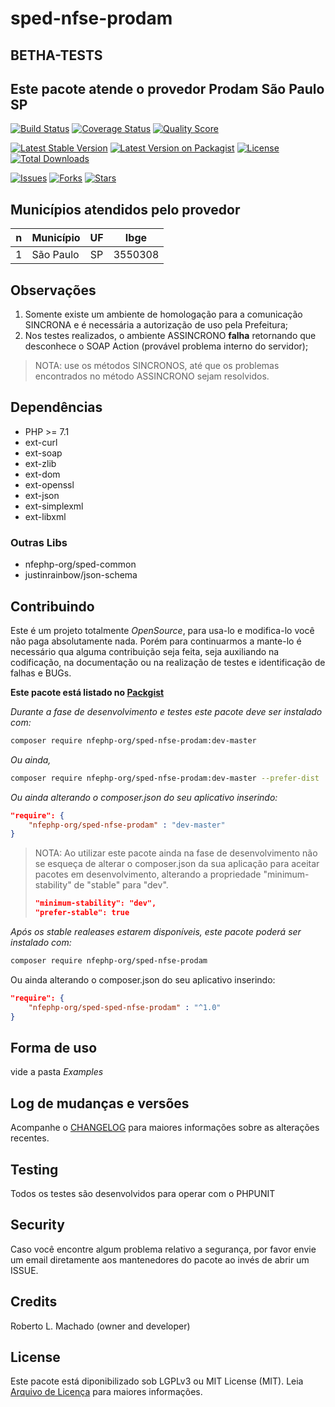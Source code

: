 # sped-nfse-prodam

## BETHA-TESTS

## Este pacote atende o provedor Prodam São Paulo SP

[![Build Status][ico-travis]][link-travis]
[![Coverage Status][ico-scrutinizer]][link-scrutinizer]
[![Quality Score][ico-code-quality]][link-code-quality]

[![Latest Stable Version][ico-stable]][link-packagist]
[![Latest Version on Packagist][ico-version]][link-packagist]
[![License][ico-license]][link-packagist]
[![Total Downloads][ico-downloads]][link-downloads]

[![Issues][ico-issues]][link-issues]
[![Forks][ico-forks]][link-forks]
[![Stars][ico-stars]][link-stars]


## Municípios atendidos pelo provedor

|n|Município|UF|Ibge|
|:---:|:---|:---:|:---:|
|1|São Paulo|SP|3550308|


## Observações

1. Somente existe um ambiente de homologação para a comunicação SINCRONA e é necessária a autorização de uso pela Prefeitura;
2. Nos testes realizados, o ambiente ASSINCRONO **falha** retornando que desconhece o SOAP Action (provável problema interno do servidor); 

> NOTA: use os métodos SINCRONOS, até que os problemas encontrados no método ASSINCRONO sejam resolvidos.

## Dependências

- PHP >= 7.1
- ext-curl
- ext-soap
- ext-zlib
- ext-dom
- ext-openssl
- ext-json
- ext-simplexml
- ext-libxml

### Outras Libs

- nfephp-org/sped-common
- justinrainbow/json-schema


## Contribuindo
Este é um projeto totalmente *OpenSource*, para usa-lo e modifica-lo você não paga absolutamente nada. Porém para continuarmos a mante-lo é necessário qua alguma contribuição seja feita, seja auxiliando na codificação, na documentação ou na realização de testes e identificação de falhas e BUGs.

**Este pacote está listado no [Packgist](https://packagist.org/)**

*Durante a fase de desenvolvimento e testes este pacote deve ser instalado com:*
```bash
composer require nfephp-org/sped-nfse-prodam:dev-master
```

*Ou ainda,*
```bash
composer require nfephp-org/sped-nfse-prodam:dev-master --prefer-dist
```

*Ou ainda alterando o composer.json do seu aplicativo inserindo:*
```json
"require": {
    "nfephp-org/sped-nfse-prodam" : "dev-master"
}
```

> NOTA: Ao utilizar este pacote ainda na fase de desenvolvimento não se esqueça de alterar o composer.json da sua aplicação para aceitar pacotes em desenvolvimento, alterando a propriedade "minimum-stability" de "stable" para "dev".
> ```json
> "minimum-stability": "dev",
> "prefer-stable": true
> ```

*Após os stable realeases estarem disponíveis, este pacote poderá ser instalado com:*
```bash
composer require nfephp-org/sped-nfse-prodam
```
Ou ainda alterando o composer.json do seu aplicativo inserindo:
```json
"require": {
    "nfephp-org/sped-sped-nfse-prodam" : "^1.0"
}
```

## Forma de uso
vide a pasta *Examples*

## Log de mudanças e versões
Acompanhe o [CHANGELOG](CHANGELOG.md) para maiores informações sobre as alterações recentes.

## Testing

Todos os testes são desenvolvidos para operar com o PHPUNIT

## Security

Caso você encontre algum problema relativo a segurança, por favor envie um email diretamente aos mantenedores do pacote ao invés de abrir um ISSUE.

## Credits

Roberto L. Machado (owner and developer)

## License

Este pacote está diponibilizado sob LGPLv3 ou MIT License (MIT). Leia  [Arquivo de Licença](LICENSE.md) para maiores informações.

[ico-stable]: https://poser.pugx.org/nfephp-org/sped-nfse-prodam/version
[ico-stars]: https://img.shields.io/github/stars/nfephp-org/sped-nfse-prodam.svg?style=flat-square
[ico-forks]: https://img.shields.io/github/forks/nfephp-org/sped-nfse-prodam.svg?style=flat-square
[ico-issues]: https://img.shields.io/github/issues/nfephp-org/sped-nfse-prodam.svg?style=flat-square
[ico-travis]: https://img.shields.io/travis/nfephp-org/sped-nfse-prodam/master.svg?style=flat-square
[ico-scrutinizer]: https://img.shields.io/scrutinizer/coverage/g/nfephp-org/sped-nfse-prodam.svg?style=flat-square
[ico-code-quality]: https://img.shields.io/scrutinizer/g/nfephp-org/sped-nfse-prodam.svg?style=flat-square
[ico-downloads]: https://img.shields.io/packagist/dt/nfephp-org/sped-nfse-prodam.svg?style=flat-square
[ico-version]: https://img.shields.io/packagist/v/nfephp-org/sped-nfse-prodam.svg?style=flat-square
[ico-license]: https://poser.pugx.org/nfephp-org/nfephp/license.svg?style=flat-square
[ico-gitter]: https://img.shields.io/badge/GITTER-4%20users%20online-green.svg?style=flat-square


[link-packagist]: https://packagist.org/packages/nfephp-org/sped-nfse-prodam
[link-travis]: https://travis-ci.org/nfephp-org/sped-nfse-prodam
[link-scrutinizer]: https://scrutinizer-ci.com/g/nfephp-org/sped-nfse-prodam/code-structure
[link-code-quality]: https://scrutinizer-ci.com/g/nfephp-org/sped-nfse-prodam
[link-downloads]: https://packagist.org/packages/nfephp-org/sped-nfse-prodam
[link-author]: https://github.com/nfephp-org
[link-issues]: https://github.com/nfephp-org/sped-nfse-prodam/issues
[link-forks]: https://github.com/nfephp-org/sped-nfse-prodam/network
[link-stars]: https://github.com/nfephp-org/sped-nfse-prodam/stargazers
